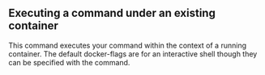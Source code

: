 <!-- usedin: [ _maestro/Toolbelt/containers-v1.md] -->


## Executing a command under an existing container

This command executes your command within the context of a running container. The default docker-flags are for an interactive shell though they can be specified with the command.

